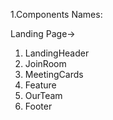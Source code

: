 1.Components Names:

Landing Page->

1. LandingHeader
2. JoinRoom
3. MeetingCards
4. Feature
5. OurTeam
6. Footer
            